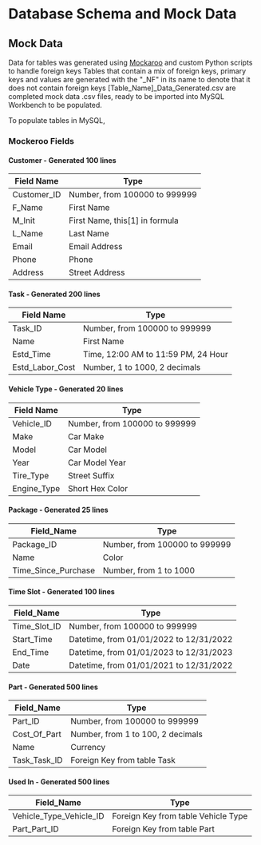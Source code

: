 # Database Schema and Mock Data

## Mock Data
Data for tables was generated using [Mockaroo](https://mockaroo.com) and custom Python scripts to handle foreign keys
Tables that contain a mix of foreign keys, primary keys and values are generated with the "_NF" in its name to denote that it does not contain foreign keys
[Table_Name]_Data_Generated.csv are completed mock data .csv files, ready to be imported into MySQL Workbench to be populated. 

To populate tables in MySQL, 
### Mockeroo Fields
#### Customer - Generated 100 lines
| **Field Name** | **Type**                       |
|----------------|--------------------------------|
| Customer_ID    | Number, from 100000 to 999999  |
| F_Name         | First Name                     |
| M_Init         | First Name, this[1] in formula |
| L_Name         | Last Name                      |
| Email          | Email Address                  |
| Phone          | Phone                          |
| Address        | Street Address                 |
#### Task - Generated 200 lines
| **Field Name** | **Type**                             |
|-----------------|-------------------------------------|
| Task_ID         | Number, from 100000 to 999999       |
| Name            | First Name                          |
| Estd_Time       | Time, 12:00 AM to 11:59 PM, 24 Hour |
| Estd_Labor_Cost | Number, 1 to 1000, 2 decimals       |
#### Vehicle Type - Generated 20 lines
| **Field Name** | **Type**                      |
|----------------|-------------------------------|
| Vehicle_ID     | Number, from 100000 to 999999 |
| Make           | Car Make                      |
| Model          | Car Model                     |
| Year           | Car Model Year                |
| Tire_Type      | Street Suffix                 |
| Engine_Type    | Short Hex Color               |
#### Package - Generated 25 lines
| **Field_Name**      | **Type**                      |
|---------------------|-------------------------------|
| Package_ID          | Number, from 100000 to 999999 |
| Name                | Color                         |
| Time_Since_Purchase | Number, from 1 to 1000        |
#### Time Slot - Generated 100 lines
| **Field_Name** | **Type**                                |
|----------------|-----------------------------------------|
| Time_Slot_ID   | Number, from 100000 to 999999           |
| Start_Time     | Datetime, from 01/01/2022 to 12/31/2022 |
| End_Time       | Datetime, from 01/01/2023 to 12/31/2023 |
| Date           | Datetime, from 01/01/2021 to 12/31/2022 |
#### Part - Generated 500 lines
| **Field_Name** | **Type**                          |
|----------------|-----------------------------------|
| Part_ID        | Number, from 100000 to 999999     |
| Cost_Of_Part   | Number, from 1 to 100, 2 decimals |
| Name           | Currency                          |
| Task_Task_ID   | Foreign Key from table Task       |
#### Used In - Generated 500 lines
| **Field_Name**          | **Type**                            |
|-------------------------|-------------------------------------|
| Vehicle_Type_Vehicle_ID | Foreign Key from table Vehicle Type |
| Part_Part_ID            | Foreign Key from table Part         |